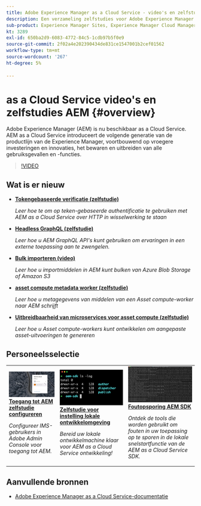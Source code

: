 ```yaml
---
title: Adobe Experience Manager as a Cloud Service - video's en zelfstudies
description: Een verzameling zelfstudies voor Adobe Experience Manager (AEM) as a Cloud Service
sub-product: Experience Manager Sites, Experience Manager Cloud Manager, Experience Manager, Experience Manager Assets
kt: 3289
exl-id: 650ba2d9-6083-4772-84c5-1cdb97b5f0e9
source-git-commit: 2f02a4e202390434de831ce1547001b2cef01562
workflow-type: tm+mt
source-wordcount: '267'
ht-degree: 5%

---
```


# as a Cloud Service video&#39;s en zelfstudies AEM {#overview}

Adobe Experience Manager (AEM) is nu beschikbaar as a Cloud Service. AEM as a Cloud Service introduceert de volgende generatie van de productlijn van de Experience Manager, voortbouwend op vroegere investeringen en innovaties, het bewaren en uitbreiden van alle gebruiksgevallen en -functies.

>[!VIDEO](https://video.tv.adobe.com/v/31085/?quality=12&learn=on)

<div id="whats-new-section">

## Wat is er nieuw

* **[Tokengebaseerde verificatie (zelfstudie)](https://experienceleague.adobe.com/docs/experience-manager-learn/getting-started-with-aem-headless/authentication/overview.html)**

   *Leer hoe te om op teken-gebaseerde authentificatie te gebruiken met AEM as a Cloud Service over HTTP in wisselwerking te staan*

* **[Headless GraphQL (zelfstudie)](https://experienceleague.adobe.com/docs/experience-manager-learn/getting-started-with-aem-headless/graphql/overview.html)**

   *Leer hoe u AEM GraphQL API&#39;s kunt gebruiken om ervaringen in een externe toepassing aan te zwengelen.*

* **[Bulk importeren (video)](./migration/bulk-import.md)**

   *Leer hoe u importmiddelen in AEM kunt bulken van Azure Blob Storage of Amazon S3*

* **[asset compute metadata worker (zelfstudie)](./asset-compute/advanced/metadata.md)**

   *Leer hoe u metagegevens van middelen van een Asset compute-worker naar AEM schrijft*

* **[Uitbreidbaarheid van microservices voor asset compute (zelfstudie)](./asset-compute/overview.md)**

   *Leer hoe u Asset compute-workers kunt ontwikkelen om aangepaste asset-uitvoeringen te genereren*

</div>

<div id="recs-overview-body-1"></div>
<div id="recs-overview-body-2"></div>
<div id="recs-overview-body-3"></div>
<div id="recs-overview-body-4"></div>
<div id="recs-overview-body-5"></div>
<div id="recs-overview-body-6"></div>

<div id="staff-picks-section">

## Personeelsselectie

<table>
   <td>
      <a href="./accessing/overview.md">
      <img alt="Toegang tot AEM as a Cloud Service configureren" src="./assets/overview/staff-pick__accessing.png"/>
      </a>
      <div>
         <a href="./accessing/overview.md">
         <strong>Toegang tot AEM zelfstudie configureren</strong>
         </a>
      </div>
      <p>
         <em>Configureer IMS-gebruikers in Adobe Admin Console voor toegang tot AEM.</em>
      <p>
   </td>   
   <td>
      <a href="./local-development-environment/overview.md">
      <img alt="Zelfstudie over de lokale ontwikkelomgeving instellen" src="./assets/overview/staff-pick__local-development-environment-set-up.png"/>
      </a>
      <div>
         <a href="./local-development-environment/overview.md">
         <strong>Zelfstudie voor instelling lokale ontwikkelomgeving</strong>
         </a>
      </div>
      <p>
         <em>Bereid uw lokale ontwikkelmachine klaar voor AEM as a Cloud Service ontwikkeling!</em>
      <p>
   </td>   
   <td>
      <a href="./debugging/aem-sdk-local-quickstart/overview.md">
      <img alt="Foutopsporing AEM de lokale QuickStart van SDK" src="./assets/overview/staff-pick__debugging.png"/>
      </a>
      <div>
         <a href="./debugging/aem-sdk-local-quickstart/overview.md">
         <strong>Foutopsporing AEM SDK</strong>
         </a>
      </div>
      <p>
         <em>Ontdek de tools die worden gebruikt om fouten in uw toepassing op te sporen in de lokale snelstartfunctie van de AEM as a Cloud Service SDK.</em>
      <p>
   </td>
</table>

</div>

## Aanvullende bronnen

* [Adobe Experience Manager as a Cloud Service-documentatie](https://experienceleague.adobe.com/docs/experience-manager-cloud-service/landing/home.html)
